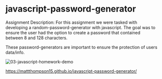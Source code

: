# javascript-password-generator

Assignment Description:
For this assignment we were tasked with developing a random-password-generator with javascript.
The goal was to ensure the user had the option to create a password that contained between
8 and 128 characters.

These password-generators are important to ensure the protection of users data/info.

![03-javascript-homework-demo](https://github.com/MattThompson15/javascript-password-generator/assets/139708928/8bdb5898-6250-41f4-861b-3ab5601aa6c4)


https://mattthompson15.github.io/javascript-password-generator/

